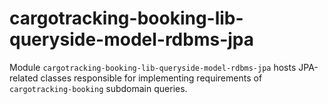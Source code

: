 # cargotracking-booking-lib-queryside-model-rdbms-jpa

Module `cargotracking-booking-lib-queryside-model-rdbms-jpa` hosts JPA-related classes responsible for implementing requirements of `cargotracking-booking` subdomain queries.

